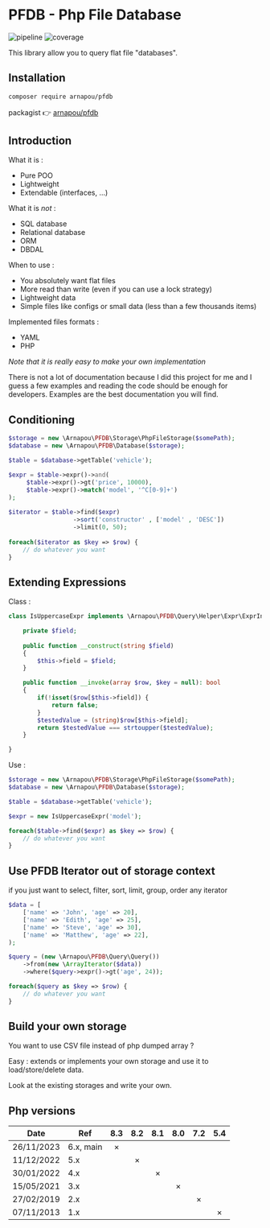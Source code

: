 PFDB - Php File Database
====================

![pipeline](https://gitlab.com/arnapou/lib/pfdb/badges/main/pipeline.svg)
![coverage](https://gitlab.com/arnapou/lib/pfdb/badges/main/coverage.svg)

This library allow you to query flat file "databases".

Installation
--------------------

```bash
composer require arnapou/pfdb
```

packagist 👉️ [arnapou/pfdb](https://packagist.org/packages/arnapou/pfdb)<br>

Introduction
--------------------

What it is :

* Pure POO
* Lightweight
* Extendable (interfaces, ...)

What it is _not_ :

* SQL database
* Relational database
* ORM
* DBDAL

When to use : 

* You absolutely want flat files
* More read than write (even if you can use a lock strategy)
* Lightweight data
* Simple files like configs or small data (less than a few thousands items)

Implemented files formats :

* YAML
* PHP

_Note that it is really easy to make your own implementation_


There is not a lot of documentation because I did this project for me and I guess a few examples and reading the code should be enough for developers.
Examples are the best documentation you will find.


Conditioning
--------------------
```php
$storage = new \Arnapou\PFDB\Storage\PhpFileStorage($somePath);
$database = new \Arnapou\PFDB\Database($storage);

$table = $database->getTable('vehicle');

$expr = $table->expr()->and(
     $table->expr()->gt('price', 10000),
     $table->expr()->match('model', '^C[0-9]+')
);
    
$iterator = $table->find($expr)
                  ->sort('constructor' , ['model' , 'DESC'])
                  ->limit(0, 50);
                  
foreach($iterator as $key => $row) {
    // do whatever you want
}
```
    
Extending Expressions
--------------------
Class :

```php
class IsUppercaseExpr implements \Arnapou\PFDB\Query\Helper\Expr\ExprInterface {

    private $field;
    
    public function __construct(string $field) 
    {
        $this->field = $field;
    }

    public function __invoke(array $row, $key = null): bool
    {
        if(!isset($row[$this->field]) {
            return false;
        }
        $testedValue = (string)$row[$this->field];
        return $testedValue === strtoupper($testedValue);
    }

}
```

Use :

```php
$storage = new \Arnapou\PFDB\Storage\PhpFileStorage($somePath);
$database = new \Arnapou\PFDB\Database($storage);

$table = $database->getTable('vehicle');

$expr = new IsUppercaseExpr('model');

foreach($table->find($expr) as $key => $row) {
    // do whatever you want
}
```

Use PFDB Iterator out of storage context
--------------------

if you just want to select, filter, sort, limit, group, order any iterator 

```php
$data = [
    ['name' => 'John', 'age' => 20],
    ['name' => 'Edith', 'age' => 25],
    ['name' => 'Steve', 'age' => 30],
    ['name' => 'Matthew', 'age' => 22],
);

$query = (new \Arnapou\PFDB\Query\Query())
    ->from(new \ArrayIterator($data))
    ->where($query->expr()->gt('age', 24));

foreach($query as $key => $row) {
    // do whatever you want
}
```

Build your own storage
--------------------
You want to use CSV file instead of php dumped array ?

Easy : extends or implements your own storage and use it to load/store/delete data.

Look at the existing storages and write your own.


Php versions
--------------------

| Date       | Ref       | 8.3 | 8.2 | 8.1 | 8.0 | 7.2 | 5.4 | 
|------------|-----------|:---:|:---:|:---:|:---:|:---:|:---:|
| 26/11/2023 | 6.x, main |  ×  |     |     |     |     |     |
| 11/12/2022 | 5.x       |     |  ×  |     |     |     |     |
| 30/01/2022 | 4.x       |     |     |  ×  |     |     |     |
| 15/05/2021 | 3.x       |     |     |     |  ×  |     |     |
| 27/02/2019 | 2.x       |     |     |     |     |  ×  |     |
| 07/11/2013 | 1.x       |     |     |     |     |     |  ×  |
